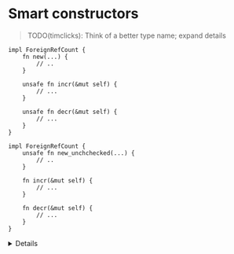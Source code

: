 # Smart constructors

> TODO(timclicks): Think of a better type name; expand details

```rust,ignore
impl ForeignRefCount {
    fn new(...) {
        // ..
    }

    unsafe fn incr(&mut self) {
        // ...
    }

    unsafe fn decr(&mut self) {
        // ...
    }
}
```

```rust,ignore
impl ForeignRefCount {
    unsafe fn new_unchchecked(...) {
        // ..
    }

    fn incr(&mut self) {
        // ...
    }

    fn decr(&mut self) {
        // ...
    }
}
```

<details>

It is tedious to check invariants at every call during an object's life.
Instead, you can provide a `new_unchecked` method which provides an opportunity
for the invariants to be checked once and then later relied upon.

</details>
